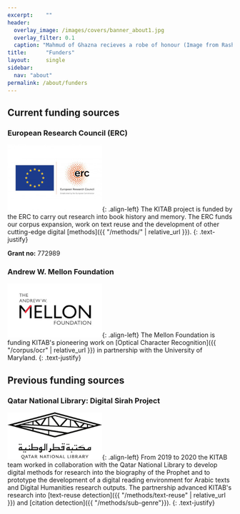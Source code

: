 ```yaml
---
excerpt:	""
header:
  overlay_image: /images/covers/banner_about1.jpg
  overlay_filter: 0.1
  caption: "Mahmud of Ghazna recieves a robe of honour (Image from Rashid al-Din's *Compendium of Chronicles*, courtesy of the [University of Edinburgh](https://images.is.ed.ac.uk/luna/servlet/detail/UoEsha~4~4~60834~102862:World-History,-f-121r-detail?sort=Work_Creator_Details%2CWork_Shelfmark%2CWork_Source_Page_No%2CWork_Title&qvq=q:Or.Ms.20;sort:Work_Creator_Details%2CWork_Shelfmark%2CWork_Source_Page_No%2CWork_Title&mi=63&trs=392#))"
title:		"Funders"
layout:		single
sidebar:
  nav: "about"
permalink: /about/funders
---
```

## Current funding sources

### European Research Council (ERC)

[![ERC](/images/funders/LOGO_ERC-FLAG_EU_.jpg)](https://erc.europa.eu/){: .align-left}
The KITAB project is funded by the ERC to carry out research into book history and memory. The ERC funds our corpus expansion, work on text reuse and the development of other cutting-edge digital [methods]({{ "/methods/" | relative_url }}).
{: .text-justify}

**Grant no:** 772989



### Andrew W. Mellon Foundation

[![Mellon](/images/funders/The-Andrew-W.-Mellon-Foundation.jpeg)](https://mellon.org/){: .align-left}
The Mellon Foundation is funding KITAB's pioneering work on [Optical Character Recognition]({{ "/corpus/ocr" | relative_url }}) in partnership with the University of Maryland.
{: .text-justify}


## Previous funding sources

### Qatar National Library: Digital Sirah Project

[![QNL](/images/funders/QNL_logo.png)](https://qnl.qa/){: .align-left}
From 2019 to 2020 the KITAB team worked in collaboration with the Qatar National Library to develop digital methods for research into the biography of the Prophet and to prototype the development of a digital reading environment for Arabic texts and Digital Humanities research outputs. The partnership advanced KITAB's research into [text-reuse detection]({{ "/methods/text-reuse" | relative_url }}) and [citation detection]({{ "/methods/sub-genre"}}).
{: .text-justify}

